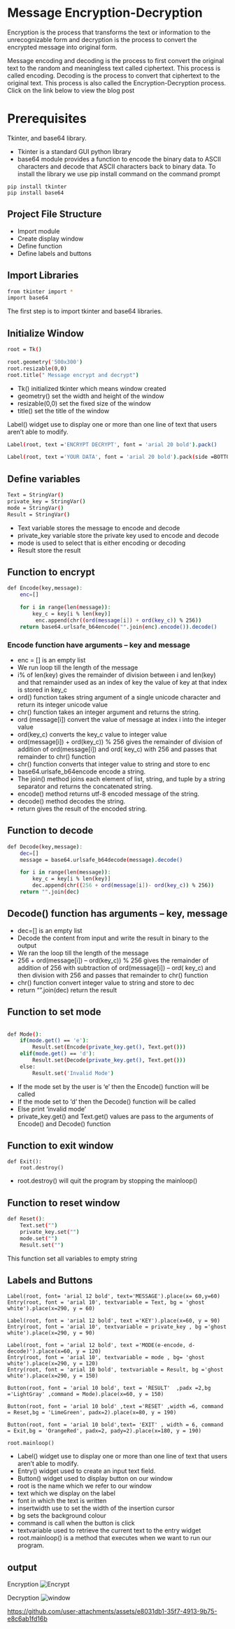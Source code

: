 #   Message Encryption-Decryption

Encryption is the process that transforms the text or information to the unrecognizable form and decryption is the process to convert the encrypted message into original form.


Message encoding and decoding is the process to first convert the original text to the random and meaningless text called ciphertext. This process is called encoding. Decoding is the process to convert that ciphertext to the original text. This process is also called the Encryption-Decryption process.
 Click on the link below to view the blog post



#   Prerequisites

 Tkinter, and base64 library.
 - Tkinter is a standard GUI python library
- base64 module provides a function to encode the binary data to ASCII characters and decode that ASCII characters back to binary data.
To install the library we use pip install command on the command prompt

```
pip install tkinter
pip install base64

```



## Project File Structure  

- Import module
- Create display window
- Define function
- Define labels and buttons

## Import Libraries
```bash
from tkinter import *
import base64
```
The first step is to import tkinter and base64 libraries.

## Initialize Window

```bash
root = Tk()

root.geometry('500x300')
root.resizable(0,0)
root.title(" Message encrypt and decrypt")

```
- Tk() initialized tkinter which means window created
- geometry() set the width and height of the window
- resizable(0,0) set the fixed size of the window
- title() set the title of the window
 
 
 
Label() widget use to display one or more than one line of text that users aren’t able to modify.
 

```bash
Label(root, text ='ENCRYPT DECRYPT', font = 'arial 20 bold').pack()

Label(root, text ='YOUR DATA', font = 'arial 20 bold').pack(side =BOTTOM)
```


## Define variables
```bash
Text = StringVar()
private_key = StringVar()
mode = StringVar()
Result = StringVar()
```
- Text variable stores the message to encode and decode
- private_key variable store the private key used to encode and decode
- mode is used to select that is either encoding or decoding
 - Result store the result

## Function to encrypt


```bash
def Encode(key,message):
    enc=[]

    for i in range(len(message)):
        key_c = key[i % len(key)]
         enc.append(chr((ord(message[i]) + ord(key_c)) % 256))
    return base64.urlsafe_b64encode("".join(enc).encode()).decode()
```

### Encode function have arguments – key and message
- enc = [] is an empty list
- We run loop till the length of the message
- i% of len(key) gives the remainder of division between i and len(key) and that remainder used as an index of key the value of key at that index is stored in key_c
- ord() function takes string argument of a single unicode character and return its integer unicode value
- chr() function takes an integer argument and returns the string.
- ord (message[i]) convert the value of message at index i into the integer value
- ord(key_c) converts the key_c value to integer value
- ord(message[i]) + ord(key_c)) % 256 gives the remainder of division of addition of ord(message[i]) and ord( key_c) with 256 and passes that remainder to chr() function
- chr() function converts that integer value to string and store to enc
- base64.urlsafe_b64encode encode a string.
- The join() method joins each element of list, string, and tuple by a string separator and returns the concatenated string.
- encode() method returns utf-8 encoded message of the string.
- decode() method decodes the string.
- return gives the result of the encoded string.

##  Function to decode




```bash
def Decode(key,message):
    dec=[]
    message = base64.urlsafe_b64decode(message).decode()

    for i in range(len(message)):
        key_c = key[i % len(key)]
        dec.append(chr((256 + ord(message[i])- ord(key_c)) % 256))
    return "".join(dec)

```


## Decode() function has arguments – key, message
- dec=[] is an empty list
- Decode the content from input and write the result in binary to the output
- We ran the loop till the length of the message
- 256 + ord(message[i]) – ord(key_c)) % 256 gives the remainder of addition of 256 with subtraction of ord(message[i]) – ord( key_c) and then division with 256 and passes that remainder to chr() function
- chr() function convert integer value to string and store to dec
- return “”.join(dec) return the result

## Function to set mode


```bash

def Mode():
    if(mode.get() == 'e'):
        Result.set(Encode(private_key.get(), Text.get()))
    elif(mode.get() == 'd'):
        Result.set(Decode(private_key.get(), Text.get()))
    else:
        Result.set('Invalid Mode')

```
- If the mode set by the user is ‘e’ then the Encode() function will be called
- If the mode set to ‘d‘ then the Decode() function will be called
- Else print ‘invalid mode’
- private_key.get() and Text.get() values are pass to the arguments of Encode() and Decode() function

 

## Function to exit window
```
def Exit():
    root.destroy()

```
- root.destroy() will quit the program by stopping the mainloop()

## Function to reset window


```bash
def Reset():
    Text.set("")
    private_key.set("")
    mode.set("")
    Result.set("")         

```
This function set all variables to empty string
## Labels and Buttons
```
Label(root, font= 'arial 12 bold', text='MESSAGE').place(x= 60,y=60)
Entry(root, font = 'arial 10', textvariable = Text, bg = 'ghost white').place(x=290, y = 60)

Label(root, font = 'arial 12 bold', text ='KEY').place(x=60, y = 90)
Entry(root, font = 'arial 10', textvariable = private_key , bg ='ghost white').place(x=290, y = 90)

Label(root, font = 'arial 12 bold', text ='MODE(e-encode, d-decode)').place(x=60, y = 120)
Entry(root, font = 'arial 10', textvariable = mode , bg= 'ghost white').place(x=290, y = 120)
Entry(root, font = 'arial 10 bold', textvariable = Result, bg ='ghost white').place(x=290, y = 150)

Button(root, font = 'arial 10 bold', text = 'RESULT'  ,padx =2,bg ='LightGray' ,command = Mode).place(x=60, y = 150)

Button(root, font = 'arial 10 bold' ,text ='RESET' ,width =6, command = Reset,bg = 'LimeGreen', padx=2).place(x=80, y = 190)

Button(root, font = 'arial 10 bold',text= 'EXIT' , width = 6, command = Exit,bg = 'OrangeRed', padx=2, pady=2).place(x=180, y = 190)

root.mainloop()
```
- Label() widget use to display one or more than one line of text that users aren’t able to modify.
- Entry() widget used to create an input text field.
- Button() widget used to display button on our window
- root is the name which we refer to our window
- text which we display on the label
- font in which the text is written
- insertwidth use to set the width of the insertion cursor
- bg sets the background colour
- command is call when the button is click
- textvariable used to retrieve the current text to the entry widget
- root.mainloop() is a method that executes when we want to run our program.
##  output

Encryption
                 ![Encrypt](https://github.com/TamanamPrudhvi/message_encryption/blob/main/Encrypt.png)
              
Decryption
                ![window](https://github.com/TamanamPrudhvi/message_encryption/blob/main/Decrypt.png)
      




https://github.com/user-attachments/assets/e8031db1-35f7-4913-9b75-e8c6ab1fd16b



